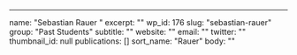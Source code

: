 ---
  name: "Sebastian Rauer "
  excerpt: ""
  wp_id: 176
  slug: "sebastian-rauer"
  group: "Past Students"
  subtitle: ""
  website: ""
  email: ""
  twitter: ""
  thumbnail_id: null
  publications: []
  sort_name: "Rauer"
  body: ""
